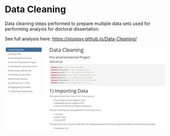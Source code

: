 # Data Cleaning

Data cleaning steps performed to prepare multiple data sets used for performing analysis for doctoral dissertation.

See full analysis here: https://sluopsy.github.io/Data-Cleaning/

[![data-cleaning](https://github.com/sluopsy/images/blob/main/data-cleaning-ss.png?raw=true)](https://sluopsy.github.io/Data-Cleaning/)
